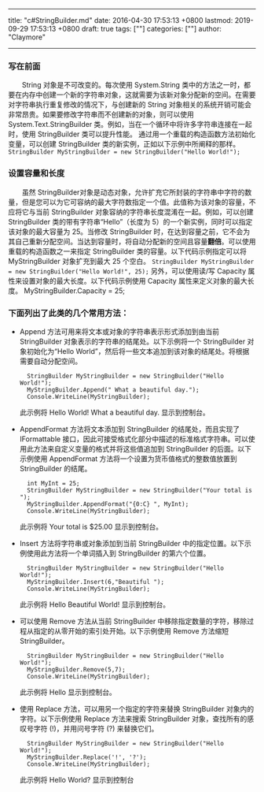 

---
title: "c#StringBuilder.md"
date: 2016-04-30 17:53:13 +0800
lastmod: 2019-09-29 17:53:13 +0800
draft: true
tags: [""]
categories: [""]
author: "Claymore"

---



### 写在前面

　　String 对象是不可改变的。每次使用 System.String 类中的方法之一时，都要在内存中创建一个新的字符串对象，这就需要为该新对象分配新的空间。在需要对字符串执行重复修改的情况下，与创建新的 String 对象相关的系统开销可能会非常昂贵。如果要修改字符串而不创建新的对象，则可以使用 System.Text.StringBuilder 类。例如，当在一个循环中将许多字符串连接在一起时，使用 StringBuilder 类可以提升性能。
通过用一个重载的构造函数方法初始化变量，可以创建 StringBuilder 类的新实例，正如以下示例中所阐释的那样。
`StringBuilder MyStringBuilder = new StringBuilder("Hello World!");`

<!-- more -->

### 设置容量和长度

　　虽然 StringBuilder对象是动态对象，允许扩充它所封装的字符串中字符的数量，但是您可以为它可容纳的最大字符数指定一个值。此值称为该对象的容量，不应将它与当前 StringBuilder 对象容纳的字符串长度混淆在一起。例如，可以创建 StringBuilder 类的带有字符串“Hello”（长度为 5）的一个新实例，同时可以指定该对象的最大容量为 25。当修改 StringBuilder 时，在达到容量之前，它不会为其自己重新分配空间。当达到容量时，将自动分配新的空间且容量**翻倍**。可以使用重载的构造函数之一来指定 StringBuilder 类的容量。以下代码示例指定可以将 MyStringBuilder 对象扩充到最大 25 个空白。
`StringBuilder MyStringBuilder = new StringBuilder("Hello World!", 25);`
另外，可以使用读/写 Capacity 属性来设置对象的最大长度。以下代码示例使用 Capacity 属性来定义对象的最大长度。
MyStringBuilder.Capacity = 25;

### 下面列出了此类的几个常用方法：
* Append 方法可用来将文本或对象的字符串表示形式添加到由当前 StringBuilder 对象表示的字符串的结尾处。以下示例将一个 StringBuilder 对象初始化为“Hello World”，然后将一些文本追加到该对象的结尾处。将根据需要自动分配空间。

        StringBuilder MyStringBuilder = new StringBuilder("Hello World!");
        MyStringBuilder.Append(" What a beautiful day.");
        Console.WriteLine(MyStringBuilder);
    此示例将 Hello World! What a beautiful day. 显示到控制台。
* AppendFormat 方法将文本添加到 StringBuilder 的结尾处，而且实现了 IFormattable 接口，因此可接受格式化部分中描述的标准格式字符串。可以使用此方法来自定义变量的格式并将这些值追加到 StringBuilder 的后面。以下示例使用 AppendFormat 方法将一个设置为货币值格式的整数值放置到 StringBuilder 的结尾。

        int MyInt = 25; 
        StringBuilder MyStringBuilder = new StringBuilder("Your total is ");
        MyStringBuilder.AppendFormat("{0:C} ", MyInt);
        Console.WriteLine(MyStringBuilder);
    此示例将 Your total is $25.00 显示到控制台。
* Insert 方法将字符串或对象添加到当前 StringBuilder 中的指定位置。以下示例使用此方法将一个单词插入到 StringBuilder 的第六个位置。

        StringBuilder MyStringBuilder = new StringBuilder("Hello World!");
        MyStringBuilder.Insert(6,"Beautiful ");
        Console.WriteLine(MyStringBuilder);
    此示例将 Hello Beautiful World! 显示到控制台。
* 可以使用 Remove 方法从当前 StringBuilder 中移除指定数量的字符，移除过程从指定的从零开始的索引处开始。以下示例使用 Remove 方法缩短 StringBuilder。

        StringBuilder MyStringBuilder = new StringBuilder("Hello World!");
        MyStringBuilder.Remove(5,7);
        Console.WriteLine(MyStringBuilder);
    此示例将 Hello 显示到控制台。
* 使用 Replace 方法，可以用另一个指定的字符来替换 StringBuilder 对象内的字符。以下示例使用 Replace 方法来搜索 StringBuilder 对象，查找所有的感叹号字符 (!)，并用问号字符 (?) 来替换它们。

        StringBuilder MyStringBuilder = new StringBuilder("Hello World!");
        MyStringBuilder.Replace('!', '?');
        Console.WriteLine(MyStringBuilder);
    此示例将 Hello World? 显示到控制台